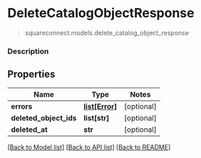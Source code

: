 # DeleteCatalogObjectResponse
> squareconnect.models.delete_catalog_object_response

### Description



## Properties
Name | Type | Notes
------------ | ------------- | -------------
**errors** | [**list[Error]**](Error.md) | [optional] 
**deleted_object_ids** | **list[str]** | [optional] 
**deleted_at** | **str** | [optional] 

[[Back to Model list]](../README.md#documentation-for-models) [[Back to API list]](../README.md#documentation-for-api-endpoints) [[Back to README]](../README.md)


